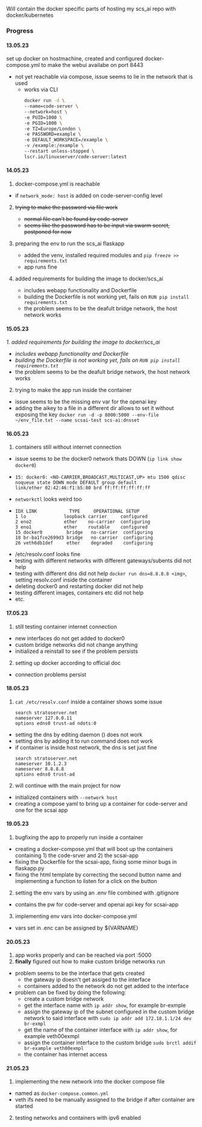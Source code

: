 
Will contain the docker specific parts of hosting my scs_ai repo with docker/kubernetes

### Progress
#### 13.05.23
set up docker on hostmachine, created and configured docker-compose.yml to make the webui availabe on port 8443
 - not yet reachable via compose, issue seems to lie in the network that is used
   - works via CLI
     ```bash
     docker run -d \
     --name=code-server \
     --network=host \
     -e PUID=1000 \
     -e PGID=1000 \
     -e TZ=Europe/London \
     -e PASSWORD=example \
     -e DEFAULT_WORKSPACE=/example \
     -v /example:/example \
     --restart unless-stopped \
     lscr.io/linuxserver/code-server:latest
     ```

#### 14.05.23
1. docker-compose.yml is reachable 
- if `network_mode: host` is added on code-server-config level

2. ~~trying to make the password via file work~~
   - ~~normal file can't be found by code-server~~
   - ~~seems like the password has to be input via swarm secret, postponed for now~~

3. preparing the env to run the scs_ai flaskapp
   - added the venv, installed required modules and `pip freeze >> requirements.txt`
    - app runs fine

4. added requirements for building the image to docker/scs_ai
   - includes webapp functionality and Dockerfile
   - building the Dockerfile is not working yet, fails on `RUN pip install requirements.txt`
    - the problem seems to be the deafult bridge network, the host network works

#### 15.05.23
_1. added requirements for building the image to docker/scs_ai_
   - _includes webapp functionality and Dockerfile_
   - _building the Dockerfile is not working yet, fails on `RUN pip install requirements.txt`_
   - the problem seems to be the deafult bridge network, the host network works

2. trying to make the app run inside the container
  - issue seems to be the missing env var for the openai key
  - adding the aikey to a file in a different dir allows to set it without exposing the key `docker run -d -p 8000:5000 --env-file ~/env_file.txt --name scsai-test scs-ai:dnsset`

#### 16.05.23
1. containers still without internet connection
 - issue seems to be the docker0 network thats DOWN (`ip link show docker0`)
 - ```
   15: docker0: <NO-CARRIER,BROADCAST,MULTICAST,UP> mtu 1500 qdisc noqueue state DOWN mode DEFAULT group default
   link/ether 02:42:46:f1:b5:80 brd ff:ff:ff:ff:ff:ff
   ```
 - `networkctl` looks weird too
 - ```
   IDX LINK            TYPE     OPERATIONAL SETUP
   1 lo              loopback carrier     configured
   2 eno2            ether    no-carrier  configuring
   3 eno1            ether    routable    configured
   15 docker0         bridge   no-carrier  configuring
   18 br-ba1fce2699d3 bridge   no-carrier  configuring
   26 veth6db1def     ether    degraded    configuring
   ```
 - /etc/resolv.conf looks fine
 - testing with different networks with different gateways/subents did not help
 - testing with different dns did not help `docker run dns=8.8.8.8 <img>`, setting resolv.conf inside the container
 - deleting docker0 and restarting docker did not help
 - testing different images, containers etc did not help
 - etc.

#### 17.05.23
1. still testing container internet connection
  - new interfaces do not get added to docker0
  - custom bridge networks did not change anything
  - initialized a reinstall to see if the problem persists

2. setting up docker according to official doc
  - connection problems persist

#### 18.05.23
1. `cat /etc/resolv.conf` inside a container shows some issue
   ```
   search stratoserver.net
   nameserver 127.0.0.11
   options edns0 trust-ad ndots:0
   ```
  - setting the dns by editing daemon () does not work
  - setting dns by adding it to run command does not work
  - if container is inside host network, the dns is set just fine
    ```
    search stratoserver.net
    nameserver 10.1.2.3
    nameserver 8.8.8.8
    options edns0 trust-ad
    ```
2. will continue with the main project for now
  - initialized containers with `--network host`
  - creating a compose yaml to bring up a container for code-server and one for the scsai app

#### 19.05.23
1. bugfixing the app to properly run inside a container
  - creating a docker-compose.yml that will boot up the containers containing 1) the code-srver and 2) the scsai-app
  - fixing the Dockerfile for the scsai-app, fixing some minor bugs in flaskapp.py
  - fixing the html template by correcting the second button name and implementing a function to listen for a click on the button
2. setting the env vars by using an .env file combined with .gitignore
  - contains the pw for code-server and openai api key for scsai-app
3. implementing env vars into docker-compose.yml
  - vars set in .enc can be assigned by ${VARNAME}


#### 20.05.23
1. app works properly and can be reached via port :5000
2. **finally** figured out how to make custom bridge networks run
  - problem seems to be the interface that gets created
    - the gateway ip doesn't get assiged to the interface
    - containers added to the network do not get added to the interface
  - problem can be fixed by doing the following:
    - create a custom bridge network
    - get the interface name with `ip addr show`, for example br-exmple
    - assign the gateway ip of the subnet configured in the custom bridge network to said interface with `sudo ip addr add 172.18.1.1/24 dev br-exmpl`
    - get the name of the container interface with `ip addr show`, for example veth00exmpl
    - assign the container interface to the custom bridge `sudo brctl addif br-example veth00exmpl`
    - the container has internet access

#### 21.05.23
1. implementing the new network into the docker compose file
  - named as `docker-compose.common.yml`
  - veth ifs need to be manually assigned to the bridge if after container are started
2. testing networks and containers with ipv6 enabled 
